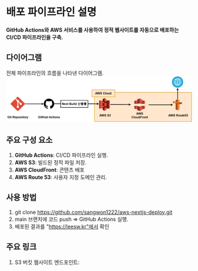 # 배포 파이프라인 설명

#### GitHub Actions와 AWS 서비스를 사용하여 정적 웹사이트를 자동으로 배포하는 CI/CD 파이프라인을 구축.

## 다이어그램

전체 파이프라인의 흐름을 나타낸 다이어그램.
![Deployment Pipeline](docs/images/deployment-diagram.png)

## 주요 구성 요소

1. **GitHub Actions**: CI/CD 파이프라인 실행.
2. **AWS S3**: 빌드된 정적 파일 저장.
3. **AWS CloudFront**: 콘텐츠 배포
4. **AWS Route 53**: 사용자 지정 도메인 관리.

## 사용 방법

1. git clone https://github.com/sangwon1222/aws-nextjs-deploy.git
2. main 브랜치에 코드 push => GitHub Actions 실행.
3. 배포된 결과를 "https://leesw.kr"에서 확인

## 주요 링크

1. S3 버킷 웹사이트 엔드포인트:
